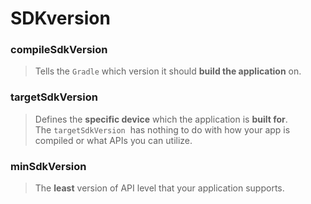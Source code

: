 # SDKversion

### compileSdkVersion

> Tells the `Gradle` which version it should **build the application** on.
> 

### targetSdkVersion

> Defines the **specific device** which the application is **built for**. The `targetSdkVersion`
 has nothing to do with how your app is compiled or what APIs you can utilize.
> 

### minSdkVersion

> The **least** version of API level that your application supports.
>